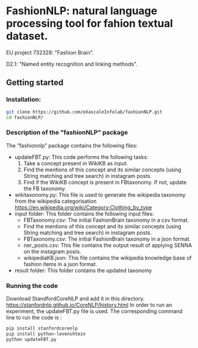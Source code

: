 # FashionNLP: natural language processing tool for fahion textual dataset.

EU project 732328: "Fashion Brain".

D2.1: "Named entity recognition and linking methods".

## Getting started

### Installation:
``` bash 
git clone https://github.com/eXascaleInfolab/fashionNLP.git
cd fashionNLP/
```

### Description of the "fashionNLP" package
The ”fashionnlp” package contains the following files:
- updateFBT.py: This code performs the following tasks:
	1) Take a concept present in WikiKB as input. 
	2) Find the mentions of this concept and its similar concepts (using String matching and tree search) in instagram posts.
	3) Find if the WikiKB concept is present in FBtaxonomy. If not, update the FB taxonomy.
- wikitaxonomy.py: This file is used to generate the wikipedia taxonomy from the wikipedia categorisation https://en.wikipedia.org/wiki/Category:Clothing_by_type
- input folder: This folder contains the following input files:
	- FBTaxonomy.csv: The initial FashionBrain taxonomy in a csv format.
	- Find the mentions of this concept and its similar concepts (using String matching and tree search) in instagram posts.
	- FBTaxonomy.csv: The initial FashionBrain taxonomy in a json format.
	- ner_posts.csv: This file contains the output result of applying SENNA on the instagram posts.
	- wikipediaKB.json: This file contains the wikipedia knowledge base of fashion items in a json format.
- result folder: This folder contains the updated taxonomy

 

### Running the code 
Download StandfordCoreNLP and add it in this directory.
https://stanfordnlp.github.io/CoreNLP/history.html
In order to run an experiment, the updateFBT.py file is used. 
The corresponding command line to run the code is :
``` bash 
pip install stanfordcorenlp
pip install python-levenshtein
python updateFBT.py
```
